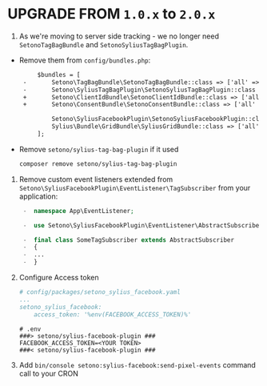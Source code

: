 # UPGRADE FROM `1.0.x` to `2.0.x`

1. As we're moving to server side tracking - we no longer need `SetonoTagBagBundle` 
   and `SetonoSyliusTagBagPlugin`. 
   
- Remove them from `config/bundles.php`:

    ```diff
         $bundles = [
     -       Setono\TagBagBundle\SetonoTagBagBundle::class => ['all' => true],
     -       Setono\SyliusTagBagPlugin\SetonoSyliusTagBagPlugin::class => ['all' => true],
     +       Setono\ClientIdBundle\SetonoClientIdBundle::class => ['all' => true],
     +       Setono\ConsentBundle\SetonoConsentBundle::class => ['all' => true],

             Setono\SyliusFacebookPlugin\SetonoSyliusFacebookPlugin::class => ['all' => true],
             Sylius\Bundle\GridBundle\SyliusGridBundle::class => ['all' => true],
         ];
    ```
   
- Remove `setono/sylius-tag-bag-plugin` if it used
    
    ```bash
    composer remove setono/sylius-tag-bag-plugin
    ```

1. Remove custom event listeners extended from `Setono\SyliusFacebookPlugin\EventListener\TagSubscriber`
   from your application:

    ```php
     -  namespace App\EventListener;
   
     -  use Setono\SyliusFacebookPlugin\EventListener\AbstractSubscriber;
    
     -  final class SomeTagSubscriber extends AbstractSubscriber
     -  {
     -  ...
     -  }
    ```
1. Configure Access token

    ```yaml
    # config/packages/setono_sylius_facebook.yaml
    ...
    setono_sylius_facebook:
        access_token: '%env(FACEBOOK_ACCESS_TOKEN)%'
    ```
    
    ```dotenv
    # .env
    ###> setono/sylius-facebook-plugin ###
    FACEBOOK_ACCESS_TOKEN=<YOUR TOKEN>
    ###< setono/sylius-facebook-plugin ###
    ```

1. Add `bin/console setono:sylius-facebook:send-pixel-events`
   command call to your CRON
